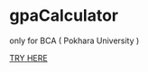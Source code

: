 # gpaCalculator
only for BCA ( Pokhara University ) 

[TRY HERE](https://ammard3v.github.io/gpaCalculator/)

